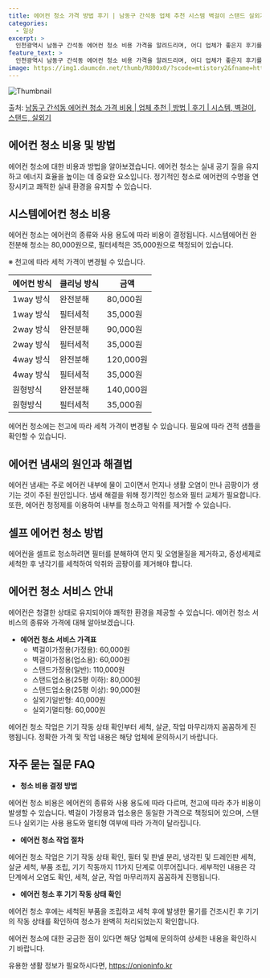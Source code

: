 ```yaml
---
title: 에어컨 청소 가격 방법 후기 | 남동구 간석동 업체 추천 시스템 벽걸이 스탠드 실외기
categories:
  - 일상
excerpt: >
  인천광역시 남동구 간석동 에어컨 청소 비용 가격을 알려드리며, 어디 업체가 좋은지 후기를 통해 알아보겠습니다. 현재 글에서는 시스템, 벽걸이, 스탠드, 실외기 각각에 대해 청소 비용이 나와 있으니 참고하시면 되겠습니다. 에어컨 분해 청소 방법 보기 👈 클릭셀프 에어컨 청소 방법 보기👈 클릭남동구 간석동 에어컨 청소 비용시스템에어컨 방식클리닝방식금액1way 방식에어컨 완전분해80,000원1way 방식에어컨 필터세척35,000원2way 방식에어컨 완전분해90,000원2way 방식에어컨 필터세척35,000원4way 방식에어컨 완전분해120,000원4way 방식에어컨 필터세척35,000원원형방식에어컨 완전분해140,000원원형방식에어컨 필터세척35,000원에어컨 청소 견적 샘플 보기 👈 클릭에어컨 냄새의 원인에..
feature_text: >
  인천광역시 남동구 간석동 에어컨 청소 비용 가격을 알려드리며, 어디 업체가 좋은지 후기를 통해 알아보겠습니다. 현재 글에서는 시스템, 벽걸이, 스탠드, 실외기 각각에 대해 청소 비용이 나와 있으니 참고하시면 되겠습니다. 에어컨 분해 청소 방법 보기 👈 클릭셀프 에어컨 청소 방법 보기👈 클릭남동구 간석동 에어컨 청소 비용시스템에어컨 방식클리닝방식금액1way 방식에어컨 완전분해80,000원1way 방식에어컨 필터세척35,000원2way 방식에어컨 완전분해90,000원2way 방식에어컨 필터세척35,000원4way 방식에어컨 완전분해120,000원4way 방식에어컨 필터세척35,000원원형방식에어컨 완전분해140,000원원형방식에어컨 필터세척35,000원에어컨 청소 견적 샘플 보기 👈 클릭에어컨 냄새의 원인에..
image: https://img1.daumcdn.net/thumb/R800x0/?scode=mtistory2&fname=https%3A%2F%2Fblog.kakaocdn.net%2Fdn%2FkRluJ%2FbtsHwfIpz4D%2FFKorP2b8M7tDe4BYBKkAbk%2Fimg.webp
---
```


![Thumbnail](https://img1.daumcdn.net/thumb/R800x0/?scode=mtistory2&fname=https%3A%2F%2Fblog.kakaocdn.net%2Fdn%2FkRluJ%2FbtsHwfIpz4D%2FFKorP2b8M7tDe4BYBKkAbk%2Fimg.webp)

<p>출처: <a href="https://onioninfo.kr/entry/%EB%82%A8%EB%8F%99%EA%B5%AC-%EA%B0%84%EC%84%9D%EB%8F%99-%EC%97%90%EC%96%B4%EC%BB%A8-%EC%B2%AD%EC%86%8C-%EA%B0%80%EA%B2%A9-%EB%B9%84%EC%9A%A9-%EC%97%85%EC%B2%B4-%EC%B6%94%EC%B2%9C-%EB%B0%A9%EB%B2%95-%ED%9B%84%EA%B8%B0-%EC%8B%9C%EC%8A%A4%ED%85%9C-%EB%B2%BD%EA%B1%B8%EC%9D%B4-%EC%8A%A4%ED%83%A0%EB%93%9C-%EC%8B%A4%EC%99%B8%EA%B8%B0" rel="dofollow">남동구 간석동 에어컨 청소 가격 비용 | 업체 추천 | 방법 | 후기 | 시스템, 벽걸이, 스탠드, 실외기</a> </p>

## 에어컨 청소 비용 및 방법

에어컨 청소에 대한 비용과 방법을 알아보겠습니다. 에어컨 청소는 실내 공기 질을 유지하고 에너지 효율을 높이는 데 중요한 요소입니다.
정기적인 청소로 에어컨의 수명을 연장시키고 쾌적한 실내 환경을 유지할 수 있습니다.

## 시스템에어컨 청소 비용

에어컨 청소는 에어컨의 종류와 사용 용도에 따라 비용이 결정됩니다. 시스템에어컨 완전분해 청소는 80,000원으로, 필터세척은
35,000원으로 책정되어 있습니다.

※ 천고에 따라 세척 가격이 변경될 수 있습니다.

**에어컨 방식** | **클리닝 방식** | **금액**  
---|---|---  
1way 방식 | 완전분해 | 80,000원  
1way 방식 | 필터세척 | 35,000원  
2way 방식 | 완전분해 | 90,000원  
2way 방식 | 필터세척 | 35,000원  
4way 방식 | 완전분해 | 120,000원  
4way 방식 | 필터세척 | 35,000원  
원형방식 | 완전분해 | 140,000원  
원형방식 | 필터세척 | 35,000원  
  
에어컨 청소에는 천고에 따라 세척 가격이 변경될 수 있습니다. 필요에 따라 견적 샘플을 확인할 수 있습니다.

## 에어컨 냄새의 원인과 해결법

에어컨 냄새는 주로 에어컨 내부에 물이 고이면서 먼지나 생활 오염이 만나 곰팡이가 생기는 것이 주된 원인입니다. 냄새 해결을 위해 정기적인
청소와 필터 교체가 필요합니다. 또한, 에어컨 청정제를 이용하여 내부를 청소하고 악취를 제거할 수 있습니다.

## 셀프 에어컨 청소 방법

에어컨을 셀프로 청소하려면 필터를 분해하여 먼지 및 오염물질을 제거하고, 중성세제로 세척한 후 냉각기를 세척하여 악취와 곰팡이를 제거해야
합니다.

## 에어컨 청소 서비스 안내

에어컨은 청결한 상태로 유지되어야 쾌적한 환경을 제공할 수 있습니다. 에어컨 청소 서비스의 종류와 가격에 대해 알아보겠습니다.

  * **에어컨 청소 서비스 가격표**
    * 벽걸이가정용(가정용): 60,000원
    * 벽걸이가정용(업소용): 60,000원
    * 스탠드가정용(일반): 110,000원
    * 스탠드업소용(25평 이하): 80,000원
    * 스탠드업소용(25평 이상): 90,000원
    * 실외기일반형: 40,000원
    * 실외기멀티형: 60,000원

에어컨 청소 작업은 기기 작동 상태 확인부터 세척, 살균, 작업 마무리까지 꼼꼼하게 진행됩니다. 정확한 가격 및 작업 내용은 해당 업체에
문의하시기 바랍니다.

## 자주 묻는 질문 FAQ

  * **청소 비용 결정 방법**

에어컨 청소 비용은 에어컨의 종류와 사용 용도에 따라 다르며, 천고에 따라 추가 비용이 발생할 수 있습니다. 벽걸이 가정용과 업소용은 동일한
가격으로 책정되어 있으며, 스탠드나 실외기는 사용 용도와 멀티형 여부에 따라 가격이 달라집니다.

  * **에어컨 청소 작업 절차**

에어컨 청소 작업은 기기 작동 상태 확인, 필터 및 판넬 분리, 냉각핀 및 드레인판 세척, 살균 세척, 부품 조립, 기기 작동까지 11가지
단계로 이루어집니다. 세부적인 내용은 각 단계에서 오염도 확인, 세척, 살균, 작업 마무리까지 꼼꼼하게 진행됩니다.

  * **에어컨 청소 후 기기 작동 상태 확인**

에어컨 청소 후에는 세척된 부품을 조립하고 세척 후에 발생한 물기를 건조시킨 후 기기의 작동 상태를 확인하여 청소가 완벽히 처리되었는지
확인합니다.

에어컨 청소에 대한 궁금한 점이 있다면 해당 업체에 문의하여 상세한 내용을 확인하시기 바랍니다.

 

유용한 생활 정보가 필요하시다면, <a href="https://onioninfo.kr" rel="dofollow">https://onioninfo.kr</a>


